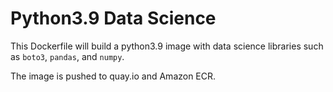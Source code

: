 # Python3.9 Data Science

This Dockerfile will build a python3.9 image with data science libraries such as `boto3`, `pandas`, and `numpy`.

The image is pushed to quay.io and Amazon ECR.
